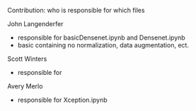 
Contribution: who is responsible for which files

John Langenderfer
- responsible for basicDensenet.ipynb and Densenet.ipynb
-  basic containing no normalization, data augmentation, ect. 

Scott Winters
- responsible for

Avery Merlo
- responsible for Xception.ipynb
